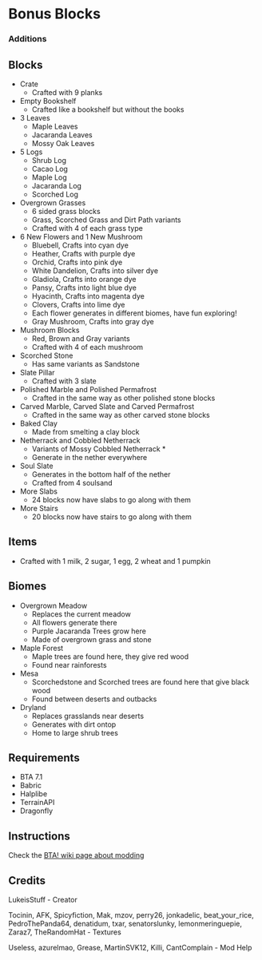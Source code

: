# Bonus Blocks

### Additions

## Blocks
* Crate
  + Crafted with 9 planks
* Empty Bookshelf
  + Crafted like a bookshelf but without the books
* 3 Leaves
  + Maple Leaves
  + Jacaranda Leaves
  + Mossy Oak Leaves
* 5 Logs
  + Shrub Log
  + Cacao Log
  + Maple Log
  + Jacaranda Log
  + Scorched Log
* Overgrown Grasses
  + 6 sided grass blocks
  + Grass, Scorched Grass and Dirt Path variants
  + Crafted with 4 of each grass type
* 6 New Flowers and 1 New Mushroom
  + Bluebell, Crafts into cyan dye
  + Heather, Crafts with purple dye
  + Orchid, Crafts into pink dye
  + White Dandelion, Crafts into silver dye
  + Gladiola, Crafts into orange dye
  + Pansy, Crafts into light blue dye
  + Hyacinth, Crafts into magenta dye
  + Clovers, Crafts into lime dye
  + Each flower generates in different biomes, have fun exploring!
  + Gray Mushroom, Crafts into gray dye
* Mushroom Blocks
  + Red, Brown and Gray variants
  + Crafted with 4 of each mushroom
* Scorched Stone
  + Has same variants as Sandstone
* Slate Pillar
  + Crafted with 3 slate
* Polished Marble and Polished Permafrost
  + Crafted in the same way as other polished stone blocks
* Carved Marble, Carved Slate and Carved Permafrost
  + Crafted in the same way as other carved stone blocks
* Baked Clay
  + Made from smelting a clay block
* Netherrack and Cobbled Netherrack
  + Variants of Mossy Cobbled Netherrack *
  + Generate in the nether everywhere
* Soul Slate
  + Generates in the bottom half of the nether
  + Crafted from 4 soulsand
* More Slabs
  + 24 blocks now have slabs to go along with them
* More Stairs
  + 20 blocks now have stairs to go along with them

## Items
+ Crafted with 1 milk, 2 sugar, 1 egg, 2 wheat and 1 pumpkin


## Biomes
* Overgrown Meadow
  + Replaces the current meadow
  + All flowers generate there
  + Purple Jacaranda Trees grow here
  + Made of overgrown grass and stone
* Maple Forest
  + Maple trees are found here, they give red wood
  + Found near rainforests
* Mesa
  + Scorchedstone and Scorched trees are found here that give black wood
  + Found between deserts and outbacks
* Dryland 
  + Replaces grasslands near deserts
  + Generates with dirt ontop
  + Home to large shrub trees

## Requirements

+ BTA 7.1
+ Babric
+ Halplibe
+ TerrainAPI
+ Dragonfly

## Instructions

Check the [BTA! wiki page about modding](https://bta.miraheze.org/wiki/Modding)

## Credits
LukeisStuff - Creator

Tocinin, AFK, Spicyfiction, Mak, mzov, perry26, jonkadelic, beat_your_rice, PedroThePanda64, denatidum, txar, senatorslunky, lemonmeringuepie, Zaraz7, TheRandomHat - Textures

Useless, azurelmao, Grease, MartinSVK12, Killi, CantComplain - Mod Help

